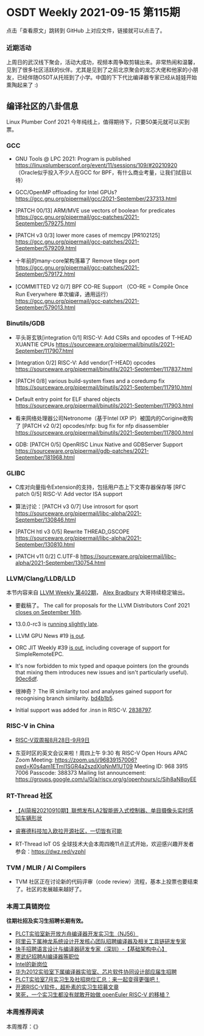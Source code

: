 # OSDT Weekly 2021-09-15 第115期

点击「查看原文」跳转到 GitHub 上对应文件，链接就可以点击了。

### 近期活动

上周日的武汉线下聚会，活动大成功，视频本周争取剪辑出来。非常热闹和温馨，见到了很多社区活跃的伙伴。尤其是见到了之前北京聚会的龙芯大佬和他家的小朋友，已经伴随OSDT从托班到了小学。中国的下下代比编译器专家已经从娃娃开始熏陶起来了 :)

## 编译社区的八卦信息

Linux Plumber Conf 2021 今年纯线上，值得期待下，只要50美元就可以买到票。

### GCC

- GNU Tools @ LPC 2021: Program is published
  https://linuxplumbersconf.org/event/11/sessions/109/#20210920
 （Oracle似乎投入不少人在GCC for BPF，有什么商业考量，让我们拭目以待）

- GCC/OpenMP offloading for Intel GPUs?
  https://gcc.gnu.org/pipermail/gcc/2021-September/237313.html

- [PATCH 00/13] ARM/MVE use vectors of boolean for predicates
  https://gcc.gnu.org/pipermail/gcc-patches/2021-September/579275.html

- [PATCH v3 0/3] lower more cases of memcpy [PR102125]
  https://gcc.gnu.org/pipermail/gcc-patches/2021-September/579209.html

- 十年前的many-core架构落幕了 Remove tilegx port
  https://gcc.gnu.org/pipermail/gcc-patches/2021-September/579172.html

- [COMMITTED V2 0/7] BPF CO-RE Support
 （CO-RE = Compile Once Run Everywhere 单次编译，通用运行）
  https://gcc.gnu.org/pipermail/gcc-patches/2021-September/579013.html

### Binutils/GDB

- 平头哥玄铁[integration 0/1] RISC-V: Add CSRs and opcodes of T-HEAD XUANTIE CPUs
  https://sourceware.org/pipermail/binutils/2021-September/117907.html

- [Integration 0/2] RISC-V: Add vendor(T-HEAD) opcodes
  https://sourceware.org/pipermail/binutils/2021-September/117837.html

- [PATCH 0/8] various build-system fixes and a coredump fix
  https://sourceware.org/pipermail/binutils/2021-September/117910.html

- Default entry point for ELF shared objects
  https://sourceware.org/pipermail/binutils/2021-September/117903.html

- 看来网络处理器公司Netronome（基于Intel IXP IP）被国内的Corigine收购了
  [PATCH v2 0/2] opcodes/nfp: bug fix for nfp disassembler
  https://sourceware.org/pipermail/binutils/2021-September/117800.html

- GDB: [PATCH 0/5] OpenRISC Linux Native and GDBServer Support
  https://sourceware.org/pipermail/gdb-patches/2021-September/181968.html

### GLIBC

- C库对向量指令Extension的支持，包括用户态上下文寄存器保存等
  [RFC patch 0/5] RISC-V: Add vector ISA support

- 算法讨论：[PATCH v3 0/7] Use introsort for qsort
  https://sourceware.org/pipermail/libc-alpha/2021-September/130846.html

- [PATCH htl v3 0/5] Rewrite THREAD_GSCOPE
  https://sourceware.org/pipermail/libc-alpha/2021-September/130810.html

- [PATCH v11 0/2] C.UTF-8
  https://sourceware.org/pipermail/libc-alpha/2021-September/130754.html

### LLVM/Clang/LLDB/LLD

本节内容来自 [LLVM Weekly 第402期](http://llvmweekly.org/issue/402)，
[Alex Bradbury](https://www.linkedin.com/in/alex-bradbury/) 大哥持续稳定输出。

* 要截稿了。 The call for proposals for the LLVM Distributors Conf 2021 [closes on September 16th](https://lists.llvm.org/pipermail/llvm-dev/2021-September/152552.html).

* 13.0.0-rc3 is [running slightly late](https://lists.llvm.org/pipermail/llvm-dev/2021-September/152525.html).

* LLVM GPU News #19 [is out](https://lists.llvm.org/pipermail/llvm-dev/2021-September/152623.html).

* ORC JIT Weekly #39 [is out](https://lists.llvm.org/pipermail/llvm-dev/2021-September/152631.html), including coverage of support for SimpleRemoteEPC.

* It's now forbidden to mix typed and opaque pointers (on the grounds that mixing them introduces new issues and isn't particularly useful).
  [90ec6df](https://reviews.llvm.org/rG90ec6dff860f).

* 很神奇？ The IR similarity tool and analyses gained support for recognising branch
  similarity. [bd4b1b5](https://reviews.llvm.org/rGbd4b1b5f6d52).

* Initial support was added for .insn in RISC-V.
  [2838797](https://reviews.llvm.org/rG283879793dc7).

### RISC-V in China

* [RISC-V双周报8月28日-9月9日](https://mp.weixin.qq.com/s/UQi8G0Rp-s7584_EzK0Rmg)

* 东亚时区的英文会议来啦！周四上午 9:30 有 RISC-V Open Hours APAC
  Zoom Meeting:
  https://zoom.us/j/96839157006?pwd=K0s4am1ETmI1SGR4a2szdXlqNnM1UT09
  Meeting ID: 968 3915 7006
  Passcode: 388373
  Mailing list announcement:
  https://groups.google.com/u/0/a/riscv.org/g/openhours/c/Sih8aN8qyEE

### RT-Thread 社区
- [【AI简报20210910期】联想发布LA2智能嵌入式控制器、单目摄像头实时感知车辆形状](https://mp.weixin.qq.com/s/27YxN4_3_2tMuY7uwDXfig)

- [睿赛德科技加入欧拉开源社区，一切皆有可能](https://mp.weixin.qq.com/s/FQogFgMctaMvKPi98vfS2A)

- RT-Thread IoT OS 全球技术大会本周四晚11点正式开始，欢迎感兴趣开发者参会：https://dwz.red/vzphI

### TVM / MLIR / AI Compilers

* TVM 社区正在讨论新的代码评审（code review）流程，基本上投票也要结束了。社区的发展越来越好了。

### 本周工具链岗位

**往期社招及实习生招聘长期有效。**

- [PLCT实验室新开放方舟编译器开发实习生（NJ56）](https://mp.weixin.qq.com/s/lPp5RvjYhpDIGsp-luLzKQ)
- [阿里云下属神龙系统设计开发核心团队招聘编译器及相关工具链研发专家](https://mp.weixin.qq.com/s/h3ELBXBHfNjZCyCRixqnOQ)
- [快手招聘语言设计与编译器研发专家（深圳）-【基础架构中心】](https://mp.weixin.qq.com/s/QTWnlaBFtWQ3YThHJSIhbA)
- [寒武纪招聘AI编译器等职位](https://mp.weixin.qq.com/s/LWpDXEA2rJ1wx9mr8XoWxw)
- [Intel的新岗位](https://mp.weixin.qq.com/s/xs-deMCI4ob7WX0vIRZMZw)
- [华为2012实验室下属编译器实验室、芯片软件协同设计部应届生招聘](https://mp.weixin.qq.com/s/dMkGkbgNvW--D6fLthfoPA)
- [PLCT实验室7月实习生及社招岗位汇总：来一起变得更强吧！](https://mp.weixin.qq.com/s/lL5_L2oh-kNvP8wHMARSAg)
- [开源RISC-V软件，超朴素的实习生招募文章](https://mp.weixin.qq.com/s/ETtlYTHa_41SYrxpSuh_sw)
- [笑死，一个实习生都没有就敢开始做 openEuler RISC-V 的移植？](https://mp.weixin.qq.com/s/x_LUxu1dJTaN6VS7DU6xsg)

### 本周推荐阅读

本周推荐：《》
